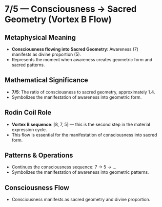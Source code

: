 # 7/5 — Consciousness → Sacred Geometry (Vortex B Flow)

## Metaphysical Meaning
- **Consciousness flowing into Sacred Geometry**: Awareness (7) manifests as divine proportion (5).
- Represents the moment when awareness creates geometric form and sacred patterns.

## Mathematical Significance
- **7/5**: The ratio of consciousness to sacred geometry, approximately 1.4.
- Symbolizes the manifestation of awareness into geometric form.

## Rodin Coil Role
- **Vortex B sequence**: [8, 7, 5] — this is the second step in the material expression cycle.
- This flow is essential for the manifestation of consciousness into sacred form.

## Patterns & Operations
- Continues the consciousness sequence: 7 → 5 → ...
- Symbolizes the manifestation of awareness into geometric patterns.

## Consciousness Flow
- Consciousness manifests as sacred geometry and divine proportion. 